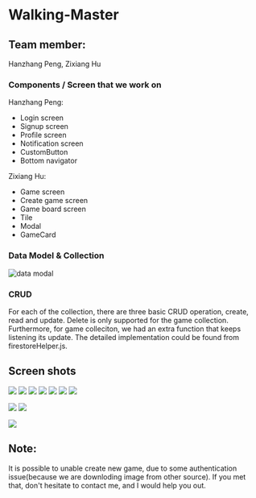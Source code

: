 # Walking-Master

## Team member:
Hanzhang Peng, Zixiang Hu

### Components / Screen that we work on
Hanzhang Peng:
- Login screen
- Signup screen
- Profile screen
- Notification screen
- CustomButton
- Bottom navigator

Zixiang Hu:
- Game screen
- Create game screen
- Game board screen
- Tile
- Modal
- GameCard

### Data Model & Collection
![data modal](/assets/dataModel.png)

### CRUD
For each of the collection, there are three basic CRUD operation, create, read and update.
Delete is only supported for the game collection. Furthermore, for game colleciton, we had an extra function that keeps listening its update. The detailed implementation could be found from firestoreHelper.js.

## Screen shots

![](/assets/IMG_7663.PNG)
![](/assets/IMG_7664.PNG)
![](/assets/IMG_7665.PNG)
![](/assets/IMG_7662.PNG)
![](/assets/IMG_7660.PNG)
![](/assets/IMG_7661.PNG)
![](/assets/IMG_7658.PNG)

![](/assets/IMG_7657.PNG)
![](/assets/IMG_7656.PNG)

![](/assets/IMG_7666.PNG)


## Note:
It is possible to unable create new game, due to some authentication issue(because we are downloding image from other source). If you met that, don't hesitate to contact me, and I would help you out.
